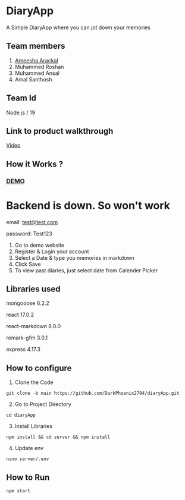 # DiaryApp
A Simple DiaryApp where you can jot down your memories

## Team members
1. [Ameesha Arackal](https://github.com/AMEESHAARACKAL)
2. Muhammed Roshan
3. Muhammed Ansal
4. Amal Santhosh

## Team Id
Node js / 19

## Link to product walkthrough
[Video](https://www.loom.com/share/579aa116799f4a07bdc0302cfde7e6ef)

## How it Works ?
### [DEMO](https://diary2704.herokuapp.com/)
# Backend is down. So won't work

email: test@test.com

password: Test123

1. Go to demo website
2. Register & Login your account
3. Select a Date & type you memories in markdown
4. Click Save
5. To view past diaries, just select date from Calender Picker

## Libraries used
mongooose 6.2.2

react 17.0.2

react-markdown 8.0.0

remark-gfm 3.0.1

express 4.17.3

## How to configure
1. Clone the Code
```
git clone -b main https://github.com/DarkPhoenix2704/diaryApp.git
```
2. Go to Project Directory
```
cd diaryApp
```

3. Install Libraries
```
npm install && cd server && npm install
```

4. Update env
```
nano server/.env
```
## How to Run
```
npm start
```
